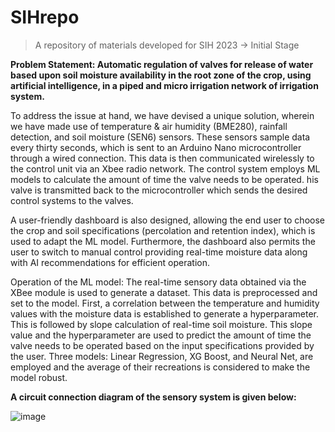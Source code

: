 # SIHrepo
> A repository of materials developed for SIH 2023 -> Initial Stage

**Problem Statement: Automatic regulation of valves for release of water based upon soil moisture availability in the root zone of the crop, using artificial intelligence, in a piped and micro irrigation network of irrigation system.**

To address the issue at hand, we have devised a unique solution, wherein we have made use of temperature & air humidity (BME280), rainfall detection, and soil moisture (SEN6) sensors. These sensors sample data every thirty seconds, which is sent to an Arduino Nano microcontroller through a wired connection.  This data is then communicated wirelessly to the control unit via an Xbee radio network. The control system employs ML models to calculate the amount of time the valve needs to be operated. his valve is transmitted back to the microcontroller which sends the desired control systems to the valves. 

A user-friendly dashboard is also designed, allowing the end user to choose the crop and soil specifications (percolation and retention index), which is used to adapt the ML model. Furthermore, the dashboard also permits the user to switch to manual control providing real-time moisture data along with AI recommendations for efficient operation.

Operation of the ML model: The real-time sensory data obtained via the XBee module is used to generate a dataset. This data is preprocessed and set to the model. First, a correlation between the temperature and humidity values with the moisture data is established to generate a hyperparameter. This is followed by slope calculation of real-time soil moisture. This slope value and the hyperparameter are used to predict the amount of time the valve needs to be operated based on the input specifications provided by the user. Three models: Linear Regression, XG Boost, and Neural Net, are employed and the average of their recreations is considered to make the model robust. 

**A circuit connection diagram of the sensory system is given below:**


![image](https://github.com/ojas2412/SIHrepo/assets/128888678/0aca15d9-e7dc-418a-ad76-dc317863466c)
